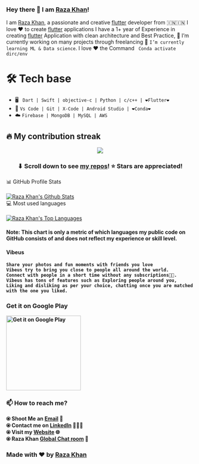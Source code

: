 ### Hey there 👋 I am [Raza Khan](https://razakhan.netlify.app)!
I am [Raza Khan](https://razakhan.netlify.app), a passionate and creative [flutter](https://flutter.dev/) developer from 🇮🇳🇮🇳 
I love ❤️ to create [flutter](https://flutter.dev/) applications I have a 1+ year of Experience in creating [flutter](https://flutter.dev/) Application with clean architecture and Best Practice,
🔭 I’m currently working on many projects through freelancing 🌱 ```I’m currently learning ML & Data science```.
I love ❤️ the Command ``` Conda activate dirc/env```

# 🛠️ Tech base
- 🖥️ ``` Dart | Swift | objective-c | Python | c/c++ | ❤️Flutter❤️```
- 🔨 ```Vs Code | Git | X-Code | Android Studio | ❤️Conda❤️```
- ☁️ ```Firebase | MongoDB | MySQL | AWS```



 

 

## 🔥 My contribution streak

<p align="center">
  <a href="https://github.com/codebyrazakhan/github-readme-streak-stats">
    <img src="https://github-readme-streak-stats.herokuapp.com/?user=codebyrazakhan#version3"/>
  </a>
</p>

<h3 align="center">⬇ Scroll down to see <a href="https://github.com/codebyrazakhan?tab=repositories">my repos</a>! ⭐ Stars are appreciated!</h3>



  <summary>📊 GitHub Profile Stats</summary>
  <br/>
  <a href="https://github.com/codebyrazakhan/github-readme-stats"><img alt="Raza Khan's Github Stats" src="https://github-readme-stats.vercel.app/api?username=codebyrazakhan&show_icons=true&count_private=true&hide=" /></a>



  <summary>💻 Most used languages</summary>
  <br/>
  <a href="https://github.com/codebyrazakhan/github-readme-stats"><img alt="Raza Khan's Top Languages" src="https://github-readme-stats.vercel.app/api/top-langs/?username=codebyrazakhan&langs_count=10&layout=compact#" /></a>
  <br/>

<b><h4>Note: This chart is only a metric of which languages my public code on GitHub consists of and does not reflect my experience or skill level.</h4>

#### Vibeus
```
Share your photos and fun moments with friends you love
Vibeus try to bring you close to people all around the world.
Connect with people in a short time without any subscriptions🤗🤗.
Vibeus has tons of features such as Exploring people around you, 
Liking and disliking as per your choice, chatting once you are matched with the one you liked.
```
### Get it on Google Play
<a href="https://play.google.com/store/apps/details?id=com.vc.vibeus&pcampaignid=pcampaignidMKT-Other-global-all-co-prtnr-py-PartBadge-Mar2515-1">
<img alt="Get it on Google Play" width="200" src="https://play.google.com/intl/en_us/badges/static/images/badges/en_badge_web_generic.png" />	</a>


 
### 📫 How to reach me?
  ⦿ Shoot Me an [Email](mailto:thisisrazakhan8@gmail.com) 💌 <br>
  ⦿ Contact me on [LinkedIn](https://www.linkedin.com/in/thisisrazakhan) 👨🏻‍💻 <br>
  ⦿ Visit my [Website](https://razakhan.netlify.app/) 🌐 <br>
  ⦿ Raza Khan [Global Chat room](https://razakhanglobalroom.netlify.app/#/) 💬<br> 
### Made with ❤️ by [Raza Khan](https://razakhan.netlify.app) 

